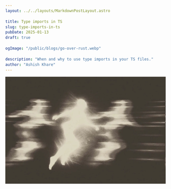 ```yaml
---
layout: ../../layouts/MarkdownPostLayout.astro

title: Type imports in TS
slug: type-imports-in-ts
pubDate: 2025-01-13
draft: true

ogImage: "/public/blogs/go-over-rust.webp"

description: "When and why to use type imports in your TS files."
author: "Ashish Khare"
---
```


![banner](../../assets/blogs/type-imports-in-ts/banner.webp)
